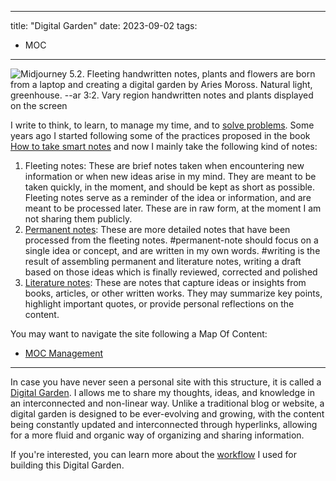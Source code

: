 

---
title: "Digital Garden"
date: 2023-09-02
tags:
- MOC
---
![Midjourney 5.2. Fleeting handwritten notes, plants and flowers are born from a laptop and creating a digital garden by Aries Moross. Natural light, greenhouse. --ar 3:2. Vary region handwritten notes and plants displayed on the screen](mocs/attachments/Pasted%20image%2020230912170035.png)

I write to think, to learn, to manage my time, and to [solve problems](notes/202301301801%20-%20Write%20well%20to%20solve%20problems.md). Some years ago I started following some of the practices proposed in the book [How to take smart notes](literature-notes/Books/How%20to%20take%20smart%20notes.md) and now I mainly take the following kind of notes:
1. Fleeting notes: These are brief notes taken when encountering new information or when new ideas arise in my mind. They are meant to be taken quickly, in the moment, and should be kept as short as possible. Fleeting notes serve as a reminder of the idea or information, and are meant to be processed later. These are in raw form, at the moment I am not sharing them publicly. 
2. [Permanent notes](./notes/): These are more detailed notes that have been processed from the fleeting notes. #permanent-note  should focus on a single idea or concept, and are written in my own words. #writing is the result of assembling permanent and literature notes, writing a draft based on those ideas which is finally reviewed, corrected and polished
3. [Literature notes](./literature-notes/): These are notes that capture ideas or insights from books, articles, or other written works. They may summarize key points, highlight important quotes, or provide personal reflections on the content.

You may want to navigate the site following a Map Of Content:
- [MOC Management](mocs/moc-management.md)

---

In case you have never seen a personal site with this structure, it is called a [Digital Garden](https://joelhooks.com/digital-garden). I allows me to share my thoughts, ideas, and knowledge in an interconnected and non-linear way. Unlike a traditional blog or website, a digital garden is designed to be ever-evolving and growing, with the content being constantly updated and interconnected through hyperlinks, allowing for a more fluid and organic way of organizing and sharing information. 

If you're interested, you can learn more about the [workflow](notes/My%20workflow%20for%20my%20public%20second%20brain.md) I used for building this Digital Garden.
